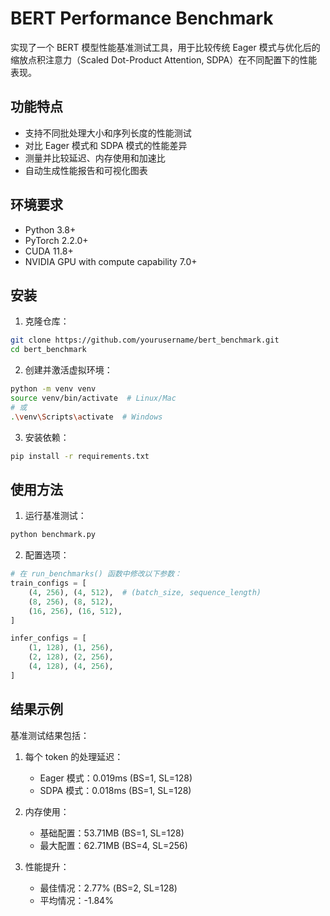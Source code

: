 # BERT Performance Benchmark

实现了一个 BERT 模型性能基准测试工具，用于比较传统 Eager 模式与优化后的缩放点积注意力（Scaled Dot-Product Attention, SDPA）在不同配置下的性能表现。

## 功能特点

- 支持不同批处理大小和序列长度的性能测试
- 对比 Eager 模式和 SDPA 模式的性能差异
- 测量并比较延迟、内存使用和加速比
- 自动生成性能报告和可视化图表

## 环境要求

- Python 3.8+
- PyTorch 2.2.0+
- CUDA 11.8+
- NVIDIA GPU with compute capability 7.0+

## 安装

1. 克隆仓库：
```bash
git clone https://github.com/yourusername/bert_benchmark.git
cd bert_benchmark
```

2. 创建并激活虚拟环境：
```bash
python -m venv venv
source venv/bin/activate  # Linux/Mac
# 或
.\venv\Scripts\activate  # Windows
```

3. 安装依赖：
```bash
pip install -r requirements.txt
```

## 使用方法

1. 运行基准测试：
```bash
python benchmark.py
```

2. 配置选项：
```python
# 在 run_benchmarks() 函数中修改以下参数：
train_configs = [
    (4, 256), (4, 512),  # (batch_size, sequence_length)
    (8, 256), (8, 512),
    (16, 256), (16, 512),
]

infer_configs = [
    (1, 128), (1, 256),
    (2, 128), (2, 256),
    (4, 128), (4, 256),
]
```

## 结果示例

基准测试结果包括：

1. 每个 token 的处理延迟：
   - Eager 模式：0.019ms (BS=1, SL=128)
   - SDPA 模式：0.018ms (BS=1, SL=128)

2. 内存使用：
   - 基础配置：53.71MB (BS=1, SL=128)
   - 最大配置：62.71MB (BS=4, SL=256)

3. 性能提升：
   - 最佳情况：2.77% (BS=2, SL=128)
   - 平均情况：-1.84%
